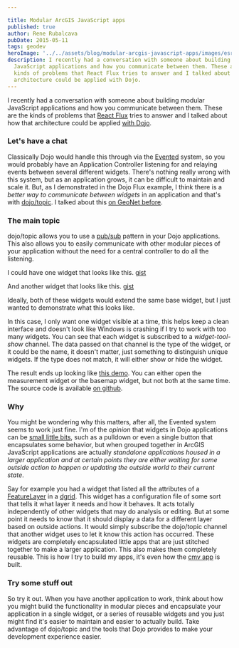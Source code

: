 ```yaml
---

title: Modular ArcGIS JavaScript apps
published: true
author: Rene Rubalcava
pubDate: 2015-05-11
tags: geodev
heroImage: '../../assets/blog/modular-arcgis-javascript-apps/images/esri-modular.jpg'
description: I recently had a conversation with someone about building modular
  JavaScript applications and how you communicate between them. These are the
  kinds of problems that React Flux tries to answer and I talked about how that
  architecture could be applied with Dojo.
---
```


I recently had a conversation with someone about building modular JavaScript
applications and how you communicate between them. These are the kinds of
problems that [React Flux](https://facebook.github.io/flux/docs/overview.html)
tries to answer and I talked about how that architecture could be applied
[with Dojo](http://odoe.net/blog/dojo-flux-lite/).

### Let's have a chat

Classically Dojo would handle this through via the
[Evented](http://dojotoolkit.org/reference-guide/1.10/dojo/Evented.html) system,
so you would probably have an Application Controller listening for and relaying
events between several different widgets. There's nothing really wrong with this
system, but as an application grows, it can be difficult to maintain and scale
it. But, as I demonstrated in the Dojo Flux example, I think there is a _better
way to communicate between widgets_ in an application and that's with
[dojo/topic](http://dojotoolkit.org/reference-guide/1.10/dojo/topic.html). I
talked about this
[on GeoNet before](https://geonet.esri.com/people/odoe/blog/2014/12/02/stay-on-topic).

### The main topic

dojo/topic allows you to use a
[pub/sub](http://en.wikipedia.org/wiki/Publish%E2%80%93subscribe_pattern)
pattern in your Dojo applications. This also allows you to easily communicate
with other modular pieces of your application without the need for a central
controller to do all the listening.

I could have one widget that looks like this.
[gist](https://gist.github.com/odoe/da7a0ba4033a3e711bda)

And another widget that looks like this.
[gist](https://gist.github.com/odoe/9ab37ead405f53ec67c7)

Ideally, both of these widgets would extend the same base widget, but I just
wanted to demonstrate what this looks like.

In this case, I only want one widget visible at a time, this helps keep a clean
interface and doesn't look like Windows is crashing if I try to work with too
many widgets. You can see that each widget is subscribed to a _widget-tool-show_
channel. The data passed on that channel is the type of the widget, or it could
be the name, it doesn't matter, just something to distinguish unique widgets. If
the type does not match, it will either show or hide the widget.

The result ends up looking like
[this demo](http://www.odoe.net/apps/esrijs-modular/). You can either open the
measurement widget or the basemap widget, but not both at the same time. The
source code is available [on github](https://github.com/odoe/esri-modular).

### Why

You might be wondering why this matters, after all, the Evented system seems to
work just fine. I'm of the _opinion_ that widgets in Dojo applications can be
[small little bits](http://odoe.net/blog/?s=modular), such as a pulldown or even
a single button that encapsulates some behavior, but when grouped together in
ArcGIS JavaScript applications are actually _standalone applications housed in a
larger application and at certain points they are either waiting for some
outside action to happen or updating the outside world to their current state_.

Say for example you had a widget that listed all the attributes of a
[FeatureLayer](https://developers.arcgis.com/javascript/jsapi/featurelayer-amd.html)
in a [dgrid](http://dgrid.io/). This widget has a configuration file of some
sort that tells it what layer it needs and how it behaves. It acts totally
independently of other widgets that may do analysis or editing. But at some
point it needs to know that it should display a data for a different layer based
on outside actions. It would simply subscribe the dojo/topic channel that
another widget uses to let it know this action has occurred. These widgets are
completely encapsulated little apps that are just stitched together to make a
larger application. This also makes them completely reusable. This is how I try
to build my apps, it's even how the [cmv app](http://cmv.io/) is built.

### Try some stuff out

So try it out. When you have another application to work, think about how you
might build the functionality in modular pieces and encapsulate your application
in a single widget, or a series of reusable widgets and you just might find it's
easier to maintain and easier to actually build. Take advantage of dojo/topic
and the tools that Dojo provides to make your development experience easier.

